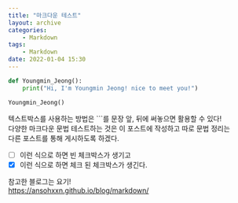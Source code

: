 ```yaml
---
title: "마크다운 테스트"
layout: archive
categories:
    - Markdown
tags: 
    - Markdown
date: 2022-01-04 15:30
---
```


```python
def Youngmin_Jeong():
    print("Hi, I'm Youngmin Jeong! nice to meet you!")

Youngmin_Jeong()
```

텍스트박스를 사용하는 방법은 ```를 문장 앞, 뒤에 써놓으면 활용할 수 있다!  
다양한 마크다운 문법 테스트하는 것은 이 포스트에 작성하고 따로 문법 정리는  
다른 포스트를 통해 게시하도록 하겠다.

- [ ] 이런 식으로 하면 빈 체크박스가 생기고  
- [X] 이런 식으로 하면 체크 된 체크박스가 생긴다.  

참고한 블로그는 요기!  
<https://ansohxxn.github.io/blog/markdown/>


